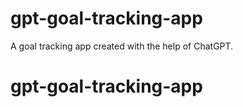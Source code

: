 # gpt-goal-tracking-app
A goal tracking app created with the help of ChatGPT.
# gpt-goal-tracking-app
